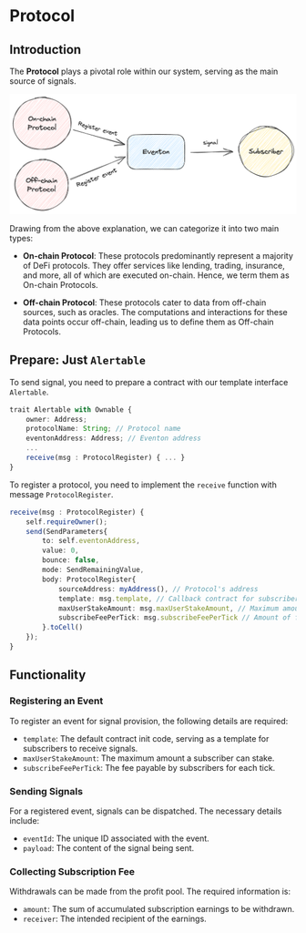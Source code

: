 # Protocol

## Introduction

The **Protocol** plays a pivotal role within our system, serving as the main source of signals.

![Protocol type](./img/image.png)

Drawing from the above explanation, we can categorize it into two main types:

- **On-chain Protocol**: These protocols predominantly represent a majority of DeFi protocols. They offer services like lending, trading, insurance, and more, all of which are executed on-chain. Hence, we term them as On-chain Protocols.

- **Off-chain Protocol**: These protocols cater to data from off-chain sources, such as oracles. The computations and interactions for these data points occur off-chain, leading us to define them as Off-chain Protocols.

## Prepare: Just `Alertable`

To send signal, you need to prepare a contract with our template interface `Alertable`.

```typescript
trait Alertable with Ownable {
    owner: Address;
    protocolName: String; // Protocol name
    eventonAddress: Address; // Eventon address
    ...
    receive(msg : ProtocolRegister) { ... }
}
```

To register a protocol, you need to implement the `receive` function with message `ProtocolRegister`.

```typescript
receive(msg : ProtocolRegister) {
    self.requireOwner();
    send(SendParameters{
        to: self.eventonAddress,
        value: 0,
        bounce: false,
        mode: SendRemainingValue,
        body: ProtocolRegister{
            sourceAddress: myAddress(), // Protocol's address
            template: msg.template, // Callback contract for subscribers
            maxUserStakeAmount: msg.maxUserStakeAmount, // Maximum amount of stake that a user can stake for the protocol
            subscribeFeePerTick: msg.subscribeFeePerTick // Amount of fee that a subscriber has to pay for each tick
        }.toCell()
    });
}
```

## Functionality

### Registering an Event

To register an event for signal provision, the following details are required:

- `template`: The default contract init code, serving as a template for subscribers to receive signals.
- `maxUserStakeAmount`: The maximum amount a subscriber can stake.
- `subscribeFeePerTick`: The fee payable by subscribers for each tick.

### Sending Signals

For a registered event, signals can be dispatched. The necessary details include:

- `eventId`: The unique ID associated with the event.
- `payload`: The content of the signal being sent.

### Collecting Subscription Fee

Withdrawals can be made from the profit pool. The required information is:

- `amount`: The sum of accumulated subscription earnings to be withdrawn.
- `receiver`: The intended recipient of the earnings.
